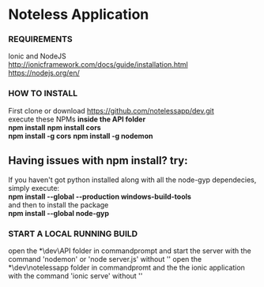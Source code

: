 # Noteless Application

### REQUIREMENTS
Ionic and NodeJS<br>
http://ionicframework.com/docs/guide/installation.html <br>
https://nodejs.org/en/

### HOW TO INSTALL
First clone or download https://github.com/notelessapp/dev.git <br>
execute these NPMs <strong>inside the API folder</strong><br>
<strong>npm install</strong>
<strong>npm install cors</strong><br>
<strong>npm install -g cors</strong>
<strong>npm install -g nodemon</strong>

## Having issues with npm install? try:<br>
If you haven't got python installed along with all the node-gyp dependecies, simply execute:<br>
<strong>npm install --global --production windows-build-tools</strong><br>
and then to install the package<br>
<strong>npm install --global node-gyp</strong>


### START A LOCAL RUNNING BUILD
open the *\dev\API folder in commandprompt and start the server with the command 'nodemon' or 'node server.js' without ''
open the *\dev\notelessapp folder in commandpromt  and the the ionic application with the command 'ionic serve' without ''

